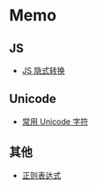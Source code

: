 # Memo

## JS
+ [JS 隐式转换](js/implicit-conversion.md)

## Unicode 
+ [常用 Unicode 字符](common-unicode.md)

## 其他
+ [正则表达式](regular-expression.md)